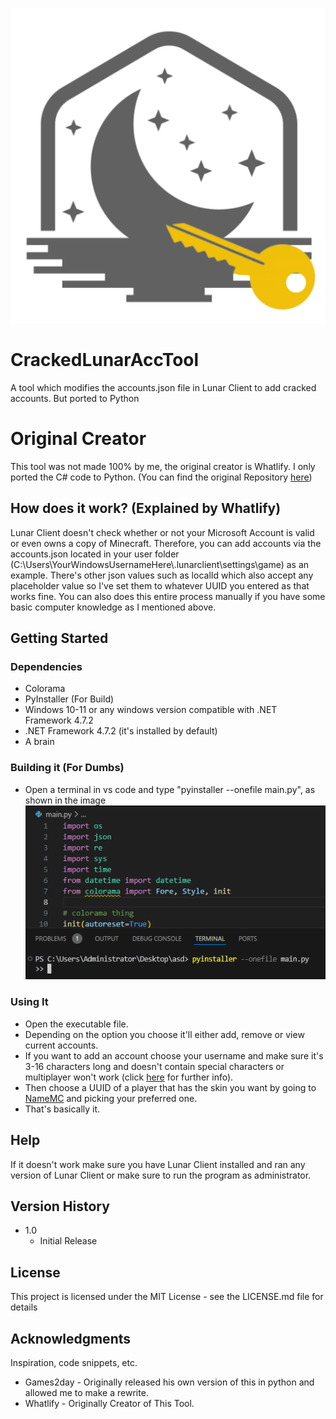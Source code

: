 ![Image](/media/logo.png)
# CrackedLunarAccTool
A tool which modifies the accounts.json file in Lunar Client to add cracked accounts. But ported to Python 
# Original Creator
This tool was not made 100% by me, the original creator is Whatlify. I only ported the C# code to Python. (You can find the original Repository [here](https://github.com/Whatlify/CrackedLunarAccountTool))
## How does it work? (Explained by Whatlify)

Lunar Client doesn't check whether or not your Microsoft Account is valid or even owns a copy of Minecraft. Therefore, you can add accounts via the accounts.json located in your user folder (C:\Users\YourWindowsUsernameHere\\.lunarclient\settings\game) as an example. There's other json values such as localId which also accept any placeholder value so I've set them to whatever UUID you entered as that works fine. You can also does this entire process manually if you have some basic computer knowledge as I mentioned above.

## Getting Started

### Dependencies
* Colorama
* PyInstaller (For Build)
* Windows 10-11 or any windows version compatible with .NET Framework 4.7.2
* .NET Framework 4.7.2 (it's installed by default)
* A brain

### Building it (For Dumbs)
* Open a terminal in vs code and type "pyinstaller --onefile main.py", as shown in the image
![Image](/media/how2build.png)

### Using It

* Open the executable file.
* Depending on the option you choose it'll either add, remove or view current accounts.
* If you want to add an account choose your username and make sure it's 3-16 characters long and doesn't contain special characters or multiplayer won't work (click [here](https://www.minecraftforum.net/forums/minecraft-java-edition/suggestions/3007464-minecraft-username-rules) for further info).
* Then choose a UUID of a player that has the skin you want by going to [NameMC](https://namemc.com/) and picking your preferred one.
* That's basically it.

## Help

If it doesn't work make sure you have Lunar Client installed and ran any version of Lunar Client or make sure to run the program as administrator.

## Version History

* 1.0
    * Initial Release

## License

This project is licensed under the MIT License - see the LICENSE.md file for details

## Acknowledgments

Inspiration, code snippets, etc.
* Games2day - Originally released his own version of this in python and allowed me to make a rewrite.
* Whatlify - Originally Creator of This Tool.
